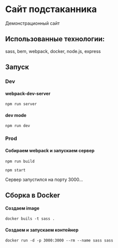 # Сайт подстаканника

Демонстрационный сайт 

## Использованные технологии:
sass, bem, webpack, docker, node.js, express

## Запуск

### Dev

#### webpack-dev-server
`npm run server`

#### dev mode
`npm run dev`

### Prod

#### Собираем webpack и запускаем сервер
`npm run build`

`npm start`

Сервер запустился на порту 3000...

## Сборка в Docker

#### Создаем image

`docker buils -t sass .`

#### Создаем и запускаем контейнер

`docker run -d -p 3000:3000 --rm --name sass sass`
